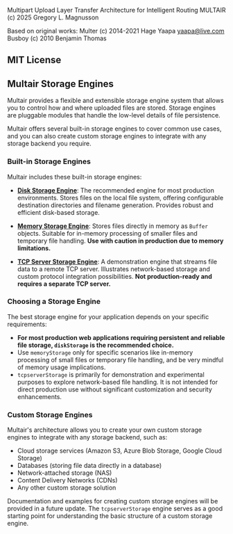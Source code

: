 Multipart Upload Layer Transfer Architecture for Intelligent Routing
MULTAIR (c) 2025 Gregory L. Magnusson

Based on original works:
Multer (c) 2014-2021 Hage Yaapa <yaapa@live.com>
Busboy (c) 2010 Benjamin Thomas

MIT License
---

## Multair Storage Engines

Multair provides a flexible and extensible storage engine system that allows you to control how and where uploaded files are stored. Storage engines are pluggable modules that handle the low-level details of file persistence.

Multair offers several built-in storage engines to cover common use cases, and you can also create custom storage engines to integrate with any storage backend you require.

### Built-in Storage Engines

Multair includes these built-in storage engines:

*   **[Disk Storage Engine](./diskstorage.md)**:  The recommended engine for most production environments. Stores files on the local file system, offering configurable destination directories and filename generation. Provides robust and efficient disk-based storage.

*   **[Memory Storage Engine](./memory.md)**:  Stores files directly in memory as `Buffer` objects. Suitable for in-memory processing of smaller files and temporary file handling. **Use with caution in production due to memory limitations.**

*   **[TCP Server Storage Engine](./tcpserver.md)**: A demonstration engine that streams file data to a remote TCP server. Illustrates network-based storage and custom protocol integration possibilities. **Not production-ready and requires a separate TCP server.**

### Choosing a Storage Engine

The best storage engine for your application depends on your specific requirements:

*   **For most production web applications requiring persistent and reliable file storage, `diskStorage` is the recommended choice.**
*   Use `memoryStorage` only for specific scenarios like in-memory processing of small files or temporary file handling, and be very mindful of memory usage implications.
*   `tcpserverStorage` is primarily for demonstration and experimental purposes to explore network-based file handling. It is not intended for direct production use without significant customization and security enhancements.

### Custom Storage Engines

Multair's architecture allows you to create your own custom storage engines to integrate with any storage backend, such as:

*   Cloud storage services (Amazon S3, Azure Blob Storage, Google Cloud Storage)
*   Databases (storing file data directly in a database)
*   Network-attached storage (NAS)
*   Content Delivery Networks (CDNs)
*   Any other custom storage solution

Documentation and examples for creating custom storage engines will be provided in a future update. The `tcpserverStorage` engine serves as a good starting point for understanding the basic structure of a custom storage engine.
